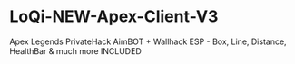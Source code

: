 # LoQi-NEW-Apex-Client-V3
Apex Legends PrivateHack AimBOT + Wallhack ESP - Box, Line, Distance, HealthBar &amp; much more INCLUDED
